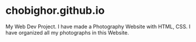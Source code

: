 # chobighor.github.io
My Web Dev Project. I have made a Photography Website with HTML, CSS. I have organized all my photographs in this Website. 
